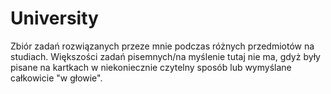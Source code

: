# University
Zbiór zadań rozwiązanych przeze mnie podczas różnych przedmiotów na studiach. Większości zadań pisemnych/na myślenie tutaj nie ma, gdyż były pisane na kartkach w niekoniecznie czytelny sposób lub wymyślane całkowicie "w głowie".
